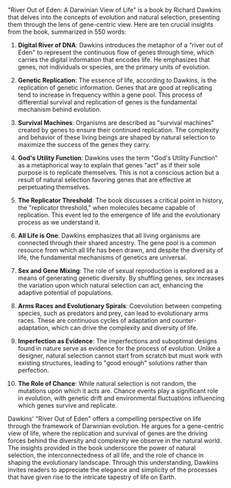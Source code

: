 "River Out of Eden: A Darwinian View of Life" is a book by Richard Dawkins that delves into the concepts of evolution and natural selection, presenting them through the lens of gene-centric view. Here are ten crucial insights from the book, summarized in 550 words:

1. **Digital River of DNA**: Dawkins introduces the metaphor of a "river out of Eden" to represent the continuous flow of genes through time, which carries the digital information that encodes life. He emphasizes that genes, not individuals or species, are the primary units of evolution.

2. **Genetic Replication**: The essence of life, according to Dawkins, is the replication of genetic information. Genes that are good at replicating tend to increase in frequency within a gene pool. This process of differential survival and replication of genes is the fundamental mechanism behind evolution.

3. **Survival Machines**: Organisms are described as "survival machines" created by genes to ensure their continued replication. The complexity and behavior of these living beings are shaped by natural selection to maximize the success of the genes they carry.

4. **God's Utility Function**: Dawkins uses the term "God's Utility Function" as a metaphorical way to explain that genes "act" as if their sole purpose is to replicate themselves. This is not a conscious action but a result of natural selection favoring genes that are effective at perpetuating themselves.

5. **The Replicator Threshold**: The book discusses a critical point in history, the "replicator threshold," when molecules became capable of replication. This event led to the emergence of life and the evolutionary process as we understand it.

6. **All Life is One**: Dawkins emphasizes that all living organisms are connected through their shared ancestry. The gene pool is a common resource from which all life has been drawn, and despite the diversity of life, the fundamental mechanisms of genetics are universal.

7. **Sex and Gene Mixing**: The role of sexual reproduction is explored as a means of generating genetic diversity. By shuffling genes, sex increases the variation upon which natural selection can act, enhancing the adaptive potential of populations.

8. **Arms Races and Evolutionary Spirals**: Coevolution between competing species, such as predators and prey, can lead to evolutionary arms races. These are continuous cycles of adaptation and counter-adaptation, which can drive the complexity and diversity of life.

9. **Imperfection as Evidence**: The imperfections and suboptimal designs found in nature serve as evidence for the process of evolution. Unlike a designer, natural selection cannot start from scratch but must work with existing structures, leading to "good enough" solutions rather than perfection.

10. **The Role of Chance**: While natural selection is not random, the mutations upon which it acts are. Chance events play a significant role in evolution, with genetic drift and environmental fluctuations influencing which genes survive and replicate.

Dawkins' "River Out of Eden" offers a compelling perspective on life through the framework of Darwinian evolution. He argues for a gene-centric view of life, where the replication and survival of genes are the driving forces behind the diversity and complexity we observe in the natural world. The insights provided in the book underscore the power of natural selection, the interconnectedness of all life, and the role of chance in shaping the evolutionary landscape. Through this understanding, Dawkins invites readers to appreciate the elegance and simplicity of the processes that have given rise to the intricate tapestry of life on Earth.